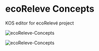 ecoReleve Concepts
==================

KOS editor for ecoRelevé project

![ecoReleve-Concepts](http://www.natural-solutions.eu/LogosConcepts.png)


![ecoReleve-Concepts](https://raw.github.com/NaturalSolutions/ecoReleve/master/Logos/LogosConcepts.png)